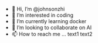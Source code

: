 - 👋 Hi, I’m @johnsonzhi
- 👀 I’m interested in coding
- 🌱 I’m currently learning docker
- 💞️ I’m looking to collaborate on AI
- 📫 How to reach me ...
text1
text2
<!---
johnsonzhi/johnsonzhi is a ✨ special ✨ repository because its `README.md` (this file) appears on your GitHub profile.
You can click the Preview link to take a look at your changes.
--->
